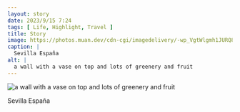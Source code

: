```yaml
---
layout: story
date: 2023/9/15 7:24
tags: [ Life, Highlight, Travel ]
title: Story
image: https://photos.muan.dev/cdn-cgi/imagedelivery/-wp_VgtWlgmh1JURQ8t1mg/b5ecdc9d-7c32-4da8-a561-7b5109416a00/public
caption: |
  Sevilla España 
alt: |
  a wall with a vase on top and lots of greenery and fruit
---
```


![a wall with a vase on top and lots of greenery and fruit](https://photos.muan.dev/cdn-cgi/imagedelivery/-wp_VgtWlgmh1JURQ8t1mg/b5ecdc9d-7c32-4da8-a561-7b5109416a00/public)

Sevilla España 
